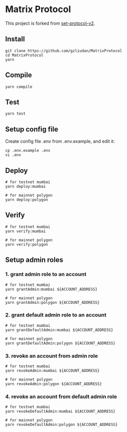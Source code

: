 # Matrix Protocol

This project is forked from [set-protocol-v2](https://github.com/SetProtocol/set-protocol-v2).

## Install

```shell
git clone https://github.com/gzliudan/MatrixProtocol
cd MatrixProtocol
yarn
```

## Compile

```shell
yarn compile
```

## Test

```shell
yarn test
```

## Setup config file

Create config file .env from .env.example, and edit it:

```shell
cp .env.example .env
vi .env
```

## Deploy

```shell
# for testnet mumbai
yarn deploy:mumbai

# for mainnet polygon
yarn deploy:polygon
```

## Verify

```shell
# for testnet mumbai
yarn verify:mumbai

# for mainnet polygon
yarn verify:polygon
```

## Setup admin roles

### 1. grant admin role to an account

```shell
# for testnet mumbai
yarn grantAdmin:mumbai ${ACCOUNT_ADDRESS}

# for mainnet polygon
yarn grantAdmin:polygon ${ACCOUNT_ADDRESS}
```

### 2. grant default admin role to an account

```shell
# for testnet mumbai
yarn grantDefaultAdmin:mumbai ${ACCOUNT_ADDRESS}

# for mainnet polygon
yarn grantDefaultAdmin:polygon ${ACCOUNT_ADDRESS}
```

### 3. revoke an account from admin role

```shell
# for testnet mumbai
yarn revokeAdmin:mumbai ${ACCOUNT_ADDRESS}

# for mainnet polygon
yarn revokeAdmin:polygon ${ACCOUNT_ADDRESS}
```

### 4. revoke an account from default admin role

```shell
# for testnet mumbai
yarn revokeDefaultAdmin:mumbai ${ACCOUNT_ADDRESS}

# for mainnet polygon
yarn revokeDefaultAdmin:polygon ${ACCOUNT_ADDRESS}
```
